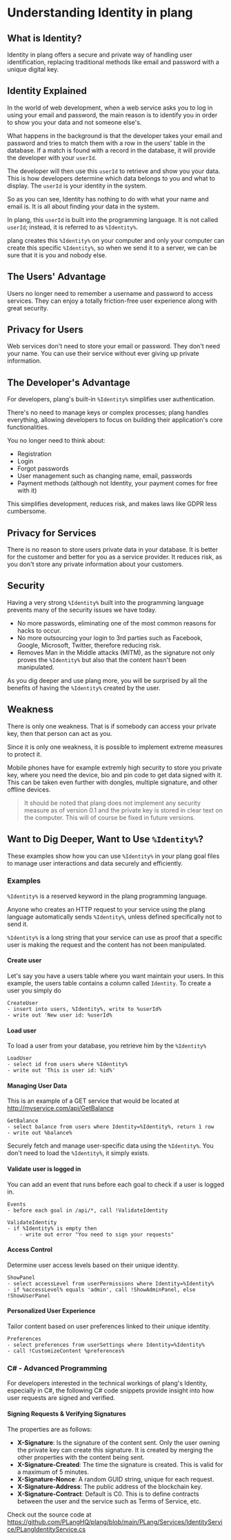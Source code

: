 # Understanding Identity in plang

## What is Identity?

Identity in plang offers a secure and private way of handling user identification, replacing traditional methods like email and password with a unique digital key.

## Identity Explained
In the world of web development, when a web service asks you to log in using your email and password, the main reason is to identify you in order to show you your data and not someone else's.

What happens in the background is that the developer takes your email and password and tries to match them with a row in the users' table in the database. If a match is found with a record in the database, it will provide the developer with your `userId`.

The developer will then use this `userId` to retrieve and show you your data. This is how developers determine which data belongs to you and what to display. The `userId` is your identity in the system.

So as you can see, Identity has nothing to do with what your name and email is. It is all about finding your data in the system.

In plang, this `userId` is built into the programming language. It is not called `userId`; instead, it is referred to as `%Identity%`.

plang creates this `%Identity%` on your computer and only your computer can create this specific `%Identity%`, so when we send it to a server, we can be sure that it is you and nobody else. 

## The Users' Advantage

Users no longer need to remember a username and password to access services. They can enjoy a totally friction-free user experience along with great security.

## Privacy for Users

Web services don't need to store your email or password. They don't need your name. You can use their service without ever giving up private information.

## The Developer's Advantage

For developers, plang's built-in `%Identity%` simplifies user authentication.

There's no need to manage keys or complex processes; plang handles everything, allowing developers to focus on building their application's core functionalities.

You no longer need to think about:
- Registration
- Login
- Forgot passwords
- User management such as changing name, email, passwords
- Payment methods (although not Identity, your payment comes for free with it)

This simplifies development, reduces risk, and makes laws like GDPR less cumbersome.

## Privacy for Services

There is no reason to store users private data in your database. It is better for the customer and better for you as a service provider. It reduces risk, as you don't store any private information about your customers.

## Security

Having a very strong `%Identity%` built into the programming language prevents many of the security issues we have today. 

- No more passwords, eliminating one of the most common reasons for hacks to occur. 
- No more outsourcing your login to 3rd parties such as Facebook, Google, Microsoft, Twitter, therefore reducing risk.
- Removes Man in the Middle attacks (MITM), as the signature not only proves the `%Identity%` but also that the content hasn't been manipulated.

As you dig deeper and use plang more, you will be surprised by all the benefits of having the `%Identity%` created by the user.

## Weakness
There is only one weakness. That is if somebody can access your private key, then that person can act as you. 

Since it is only one weakness, it is possible to implement extreme measures to protect it. 

Mobile phones have for example extremly high security to store you private key, where you need the device, bio and pin code to get data signed with it. This can be taken even further with dongles, multiple signature, and other offline devices.

> It should be noted that plang does not implement any security measure as of version 0.1 and the private key is stored in clear text on the computer. This will of course be fixed in future versions.

## Want to Dig Deeper, Want to Use `%Identity%`?

These examples show how you can use `%Identity%` in your plang goal files to manage user interactions and data securely and efficiently.

### Examples

`%Identity%` is a reserved keyword in the plang programming language. 

Anyone who creates an HTTP request to your service using the plang language automatically sends `%Identity%`, unless defined specifically not to send it.

`%Identity%` is a long string that your service can use as proof that a specific user is making the request and the content has not been manipulated.
#### Create user

Let's say you have a users table where you want maintain your users. In this example, the users table contains a column called `Identity`. To create a user you simply do

```plang
CreateUser
- insert into users, %Identity%, write to %userId%
- write out 'New user id: %userId%
```

#### Load user

To load a user from your database, you retrieve him by the `%Identity%`

```plang
LoadUser
- select id from users where %Identity%
- write out 'This is user id: %id%'
```


#### Managing User Data
This is an example of a GET service that would be located at http://myservice.com/api/GetBalance
```plang
GetBalance
- select balance from users where Identity=%Identity%, return 1 row
- write out %balance%
```
Securely fetch and manage user-specific data using the `%Identity%`. You don't need to load the `%Identity%`, it simply exists.

#### Validate user is logged in
You can add an event that runs before each goal to check if a user is logged in.

```plang
Events
- before each goal in /api/*, call !ValidateIdentity

ValidateIdentity
- if %Identity% is empty then
	- write out error "You need to sign your requests"
```

#### Access Control

Determine user access levels based on their unique identity.

```plang
ShowPanel
- select accessLevel from userPermissions where Identity=%Identity%
- if %accessLevel% equals 'admin', call !ShowAdminPanel, else !ShowUserPanel
```

#### Personalized User Experience
Tailor content based on user preferences linked to their unique identity.

```plang
Preferences
- select preferences from userSettings where Identity=%Identity%
- call !CustomizeContent %preferences%
```

### C# - Advanced Programming

For developers interested in the technical workings of plang's Identity, especially in C#, the following C# code snippets provide insight into how user requests are signed and verified. 
 
#### Signing Requests & Verifying Signatures

The properties are as follows:
- **X-Signature**: Is the signature of the content sent. Only the user owning the private key can create this signature. It is created by merging the other properties with the content being sent.
- **X-Signature-Created**: The time the signature is created. This is valid for a maximum of 5 minutes.
- **X-Signature-Nonce**: A random GUID string, unique for each request.
- **X-Signature-Address**: The public address of the blockchain key.
- **X-Signature-Contract**: Default is C0. This is to define contracts between the user and the service such as Terms of Service, etc.

Check out the source code at 
https://github.com/PLangHQ/plang/blob/main/PLang/Services/IdentityService/PLangIdentityService.cs



